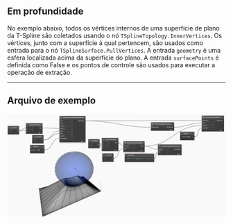 ## Em profundidade
No exemplo abaixo, todos os vértices internos de uma superfície de plano da T-Spline são coletados usando o nó `TSplineTopology.InnerVertices`. Os vértices, junto com a superfície à qual pertencem, são usados como entrada para o nó `TSplineSurface.PullVertices`. A entrada `geometry` é uma esfera localizada acima da superfície do plano. A entrada `surfacePoints` é definida como False e os pontos de controle são usados para executar a operação de extração.
___
## Arquivo de exemplo

![TSplineSurface.PullVertices](./Autodesk.DesignScript.Geometry.TSpline.TSplineSurface.PullVertices_img.jpg)
